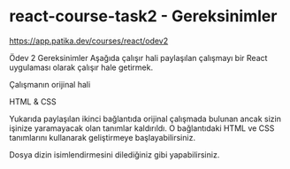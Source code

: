 # react-course-task2 - Gereksinimler
https://app.patika.dev/courses/react/odev2

Ödev 2
Gereksinimler
Aşağıda çalışır hali paylaşılan çalışmayı bir React uygulaması olarak çalışır hale getirmek.

Çalışmanın orijinal hali

HTML & CSS

Yukarıda paylaşılan ikinci bağlantıda orijinal çalışmada bulunan ancak sizin işinize yaramayacak olan tanımlar kaldırıldı. O bağlantıdaki HTML ve CSS tanımlarını kullanarak geliştirmeye başlayabilirsiniz.

Dosya dizin isimlendirmesini dilediğiniz gibi yapabilirsiniz.
